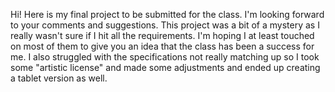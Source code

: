 Hi! Here is my final project to be submitted for the class. I'm looking forward to your comments and suggestions. This project was a bit of a mystery as I really wasn't sure if I hit all the requirements. I'm hoping I at least touched on most of them to give you an idea that the class has been a success for me. I also struggled with the specifications not really matching up so I took some "artistic license" and made some adjustments and ended up creating a tablet version as well. 
